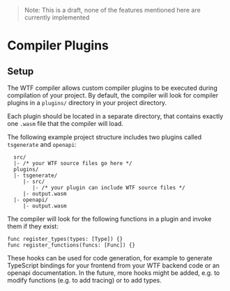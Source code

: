 > Note:
> This is a draft, none of the features mentioned here are currently implemented

# Compiler Plugins
## Setup
The WTF compiler allows custom compiler plugins to be executed during compilation of your project. By default, the compiler will look for compiler plugins in a `plugins/` directory in your project directory.

Each plugin should be located in a separate directory, that contains exactly one `.wasm` file that the compiler will load.

The following example project structure includes two plugins called `tsgenerate` and `openapi`:
```
  src/
  |- /* your WTF source files go here */
  plugins/
  |- tsgenerate/
     |- src/
        |- /* your plugin can include WTF source files */
     |- output.wasm
  |- openapi/
     |- output.wasm
```

The compiler will look for the following functions in a plugin and invoke them if they exist:

```
func register_types(types: [Type]) {}
func register_functions(funcs: [Func]) {}
```

These hooks can be used for code generation, for example to generate TypeScript bindings for your frontend from your WTF backend code or an openapi documentation.
In the future, more hooks might be added, e.g. to modify functions (e.g. to add tracing) or to add types. 
